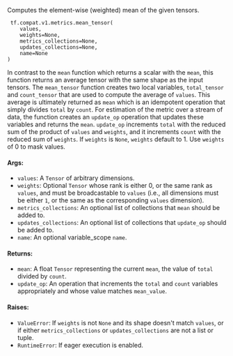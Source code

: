 Computes the element-wise (weighted) mean of the given tensors.

```
 tf.compat.v1.metrics.mean_tensor(
    values,
    weights=None,
    metrics_collections=None,
    updates_collections=None,
    name=None
)
```
In contrast to the `mean` function which returns a scalar with the `mean`, this function returns an average tensor with the same shape as the input tensors.
The `mean_tensor` function creates two local variables, `total_tensor` and `count_tensor` that are used to compute the average of `values`. This average is ultimately returned as `mean` which is an idempotent operation that simply divides `total` by `count`.
For estimation of the metric over a stream of data, the function creates an `update_op` operation that updates these variables and returns the `mean`. `update_op` increments `total` with the reduced sum of the product of `values` and `weights`, and it increments `count` with the reduced sum of `weights`.
If `weights` is `None`, `weights` default to 1. Use `weights` of 0 to mask values.
#### Args:
- `values`: A `Tensor` of arbitrary dimensions.
- `weights`: Optional `Tensor` whose rank is either 0, or the same rank as `values`, and must be broadcastable to `values` (i.e., all dimensions must be either `1`, or the same as the corresponding `values` dimension).
- `metrics_collections`: An optional list of collections that `mean` should be added to.
- `updates_collections`: An optional list of collections that `update_op` should be added to.
- `name`: An optional variable_scope `name`.
#### Returns:
- `mean`: A float `Tensor` representing the current `mean`, the value of `total` divided by `count`.
- `update_op`: An operation that increments the `total` and `count` variables appropriately and whose value matches `mean_value`.
#### Raises:
- `ValueError`: If `weights` is not `None` and its shape doesn't match `values`, or if either `metrics_collections` or `updates_collections` are not a list or tuple.
- `RuntimeError`: If eager execution is enabled.

